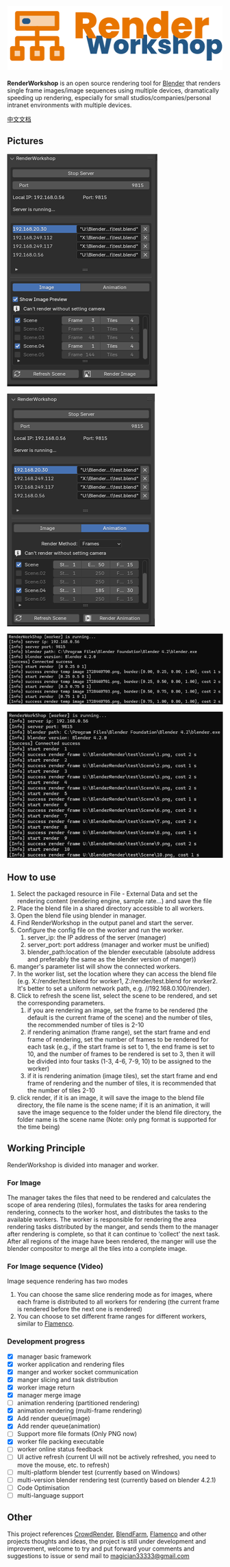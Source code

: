 ![logo](./img/logo.png)
---
**RenderWorkshop** is an open source rendering tool for [Blender](https://www.blender.org/) that renders single frame images/image sequences using multiple devices, dramatically speeding up rendering, especially for small studios/companies/personal intranet environments with multiple devices.

[中文文档](./README_zh.md)

Pictures
---
![manager](/img/manager_image.png)

![manager-render](/img/manager_animation.png)

![render_image](/img/worker_image.png)

![render_animation](/img/worker_animation.png)


How to use
---
1. Select the packaged resource in File - External Data and set the rendering content (rendering engine, sample rate...) and save the file
2. Place the blend file in a shared directory accessible to all workers.
3. Open the blend file using blender in manager.
4. Find RenderWorkshop in the output panel and start the server.
5. Configure the config file on the worker and run the worker.
   1. server_ip: the IP address of the server (manager)
   2. server_port: port address (manager and worker must be unified)
   3. blender_path:location of the blender executable (absolute address and preferably the same as the blender version of manger))
6. manger's parameter list will show the connected workers.
7. In the worker list, set the location where they can access the blend file (e.g. X:/render/test.blend for worker1, Z:/render/test.blend for worker2. It's better to set a uniform network path, e.g. //192.168.0.100/render).
8. Click to refresh the scene list, select the scene to be rendered, and set the corresponding parameters.
   1. if you are rendering an image, set the frame to be rendered (the default is the current frame of the scene) and the number of tiles, the recommended number of tiles is 2-10
   2. if rendering animation (frame range), set the start frame and end frame of rendering, set the number of frames to be rendered for each task (e.g., if the start frame is set to 1, the end frame is set to 10, and the number of frames to be rendered is set to 3, then it will be divided into four tasks (1-3, 4-6, 7-9, 10) to be assigned to the worker)
   3. if it is rendering animation (image tiles), set the start frame and end frame of rendering and the number of tiles, it is recommended that the number of tiles 2-10
9. click render, if it is an image, it will save the image to the blend file directory, the file name is the scene name; if it is an animation, it will save the image sequence to the folder under the blend file directory, the folder name is the scene name (Note: only png format is supported for the time being)

Working Principle
---
RenderWorkshop is divided into manager and worker.

### For Image
The manager takes the files that need to be rendered and calculates the scope of area rendering (tiles), formulates the tasks for area rendering rendering, connects to the worker host, and distributes the tasks to the available workers.
The worker is responsible for rendering the area rendering tasks distributed by the manger, and sends them to the manager after rendering is complete, so that it can continue to ‘collect’ the next task.
After all regions of the image have been rendered, the manger will use the blender compositor to merge all the tiles into a complete image.

### For Image sequence (Video)
Image sequence rendering has two modes
1. You can choose the same slice rendering mode as for images, where each frame is distributed to all workers for rendering (the current frame is rendered before the next one is rendered)
2. You can choose to set different frame ranges for different workers, similar to [Flamenco](https://flamenco.blender.org/).


### Development progress
 - [x] manager basic framework
 - [x] worker application and rendering files
 - [x] manger and worker socket communication
 - [x] manger slicing and task distribution
 - [x] worker image return
 - [x] manager merge image
 - [ ] animation rendering (partitioned rendering)
 - [x] animation rendering (multi-frame rendering)
 - [x] Add render queue(image)
 - [x] Add render queue(animation)
 - [ ] Support more file formats (Only PNG now)
 - [x] worker file packing executable
 - [ ] worker online status feedback
 - [ ] UI active refresh (current UI will not be actively refreshed, you need to move the mouse, etc. to refresh)
 - [ ] multi-platform blender test (currently based on Windows)
 - [ ] multi-version blender rendering test (currently based on blender 4.2.1)
 - [ ] Code Optimisation
 - [ ] multi-language support
  
Other
---
This project references [CrowdRender](https://www.crowd-render.com/), [BlendFarm](https://github.com/LogicReinc/LogicReinc.BlendFarm), [Flamenco]( https://flamenco.blender.org/) and other projects thoughts and ideas, the project is still under development and improvement, welcome to try and put forward your comments and suggestions to issue or send mail to [magician33333@gmail.com](magician33333@gmail.com)